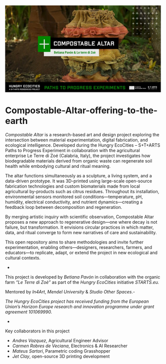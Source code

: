 
![portada](imagenes/Compostable_altar_portdaHEC.jpg)

# Compostable-Altar-offering-to-the-earth
_Compostable Altar_ is a research-based art and design project exploring the intersection between material experimentation, digital fabrication, and ecological intelligence. Developed during the Hungry EcoCities – S+T+ARTS Paths to Progress Experiment in collaboration with the agricultural enterprise Le Terre di Zoé (Calabria, Italy), the project investigates how biodegradable materials derived from organic waste can regenerate soil health while embodying cultural and ritual meaning.

The altar functions simultaneously as a sculpture, a living system, and a data-driven prototype. It was 3D-printed using large-scale open-source fabrication technologies and custom biomaterials made from local agricultural by-products such as citrus residues. Throughout its installation, environmental sensors monitored soil conditions—temperature, pH, humidity, electrical conductivity, and nutrient dynamics—creating a feedback loop between decomposition and regeneration.

By merging artistic inquiry with scientific observation, Compostable Altar proposes a new approach to regenerative design—one where decay is not failure, but transformation. It envisions circular practices in which matter, data, and ritual converge to form new narratives of care and sustainability.

This open repository aims to share methodologies and invite further experimentation, enabling others—designers, researchers, farmers, and educators—to replicate, adapt, or extend the project in new ecological and cultural contexts.

-

This project is developed by _Betiana Pavón_ in collaboration with the organic farm _“Le Terre di Zoè”_ as part of the _Hungry EcoCities_ initiative _STARTS.eu._

Mentored by _In4Art_, _Mendel University_ & _Studio Other Spaces_.-

_The Hungry EcoCities project has received funding from the European Union’s Horizon Europe research and innovation programme under grant agreement 101069990._

-
Key collaborators in this project
 
- _Andres Vazquez_, Agricultural Engineer Advisor
- _Carmen Robres de Veciana_, Electronics & AI Researcher
- _Mateus Sartori_, Parametric coding Grasshopper
- _Jet Clay_, open-source 3D printing development
